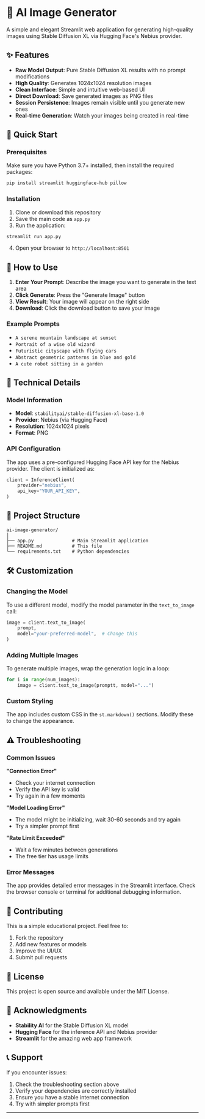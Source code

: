 # 🎨 AI Image Generator

A simple and elegant Streamlit web application for generating high-quality images using Stable Diffusion XL via Hugging Face's Nebius provider.

## ✨ Features

- **Raw Model Output**: Pure Stable Diffusion XL results with no prompt modifications
- **High Quality**: Generates 1024x1024 resolution images
- **Clean Interface**: Simple and intuitive web-based UI
- **Direct Download**: Save generated images as PNG files
- **Session Persistence**: Images remain visible until you generate new ones
- **Real-time Generation**: Watch your images being created in real-time

## 🚀 Quick Start

### Prerequisites

Make sure you have Python 3.7+ installed, then install the required packages:

```bash
pip install streamlit huggingface-hub pillow
```

### Installation

1. Clone or download this repository
2. Save the main code as `app.py`
3. Run the application:

```bash
streamlit run app.py
```

4. Open your browser to `http://localhost:8501`

## 🎯 How to Use

1. **Enter Your Prompt**: Describe the image you want to generate in the text area
2. **Click Generate**: Press the "Generate Image" button
3. **View Result**: Your image will appear on the right side
4. **Download**: Click the download button to save your image

### Example Prompts

- `A serene mountain landscape at sunset`
- `Portrait of a wise old wizard`
- `Futuristic cityscape with flying cars`
- `Abstract geometric patterns in blue and gold`
- `A cute robot sitting in a garden`

## 🔧 Technical Details

### Model Information
- **Model**: `stabilityai/stable-diffusion-xl-base-1.0`
- **Provider**: Nebius (via Hugging Face)
- **Resolution**: 1024x1024 pixels
- **Format**: PNG

### API Configuration
The app uses a pre-configured Hugging Face API key for the Nebius provider. The client is initialized as:

```python
client = InferenceClient(
    provider="nebius",
    api_key="YOUR_API_KEY",
)
```

## 📁 Project Structure

```
ai-image-generator/
│
├── app.py              # Main Streamlit application
├── README.md           # This file
└── requirements.txt    # Python dependencies 
```

## 🛠️ Customization

### Changing the Model
To use a different model, modify the model parameter in the `text_to_image` call:

```python
image = client.text_to_image(
    prompt,
    model="your-preferred-model",  # Change this
)
```

### Adding Multiple Images
To generate multiple images, wrap the generation logic in a loop:

```python
for i in range(num_images):
    image = client.text_to_image(promptt, model="...")
```

### Custom Styling
The app includes custom CSS in the `st.markdown()` sections. Modify these to change the appearance.

## ⚠️ Troubleshooting

### Common Issues

**"Connection Error"**
- Check your internet connection
- Verify the API key is valid
- Try again in a few moments

**"Model Loading Error"**
- The model might be initializing, wait 30-60 seconds and try again
- Try a simpler prompt first

**"Rate Limit Exceeded"**
- Wait a few minutes between generations
- The free tier has usage limits

### Error Messages
The app provides detailed error messages in the Streamlit interface. Check the browser console or terminal for additional debugging information.

## 🤝 Contributing

This is a simple educational project. Feel free to:

1. Fork the repository
2. Add new features or models
3. Improve the UI/UX
4. Submit pull requests

## 📄 License

This project is open source and available under the MIT License.

## 🙏 Acknowledgments

- **Stability AI** for the Stable Diffusion XL model
- **Hugging Face** for the inference API and Nebius provider
- **Streamlit** for the amazing web app framework

## 📞 Support

If you encounter issues:
1. Check the troubleshooting section above
2. Verify your dependencies are correctly installed
3. Ensure you have a stable internet connection
4. Try with simpler prompts first

---
